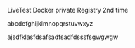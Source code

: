 LiveTest Docker private Registry 2nd time

abcdefghijklmnopqrstuvwxyz

ajsdfklasfdsafsadfsadfdsssfsgwgwgw
